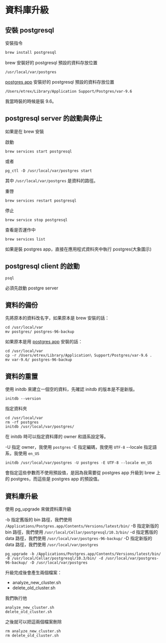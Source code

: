 # 資料庫升級

## 安裝 postgresql

安裝指令

```bash
brew install postgresql
```

brew 安裝好的 postgresql 預設的資料存放位置

```
/usr/local/var/postgres
```

[postgres app](https://postgresapp.com/) 安裝好的 postgresql 預設的資料存放位置

```
/Users/etrex/Library/Application Support/Postgres/var-9.6
```

我當時裝的時候是裝 9.6。

## postgresql server 的啟動與停止

如果是在 brew 安裝

啟動
```
brew services start postgresql
```

或者
```
pg_ctl -D /usr/local/var/postgres start
```
其中 `/usr/local/var/postgres` 是資料的路徑。


重啓
```
brew services restart postgresql
```

停止
```
brew service stop postgresql
```

查看是否運作中
```
brew services list
```

如果是裝 postgres app，直接在應用程式資料夾中執行 postgres(大象圖示)

## postgresql client 的啟動

```
psql
```

必須先啟動 postgre server

## 資料的備份

先將原本的資料改名字，如果原本是 brew 安裝的話：

```
cd /usr/local/var
mv postgres/ postgres-96-backup
```

如果原本是用 [postgres app](https://postgresapp.com/) 安裝的話：

```
cd /usr/local/var
cp -r /Users/etrex/Library/Application\ Support/Postgres/var-9.6 .
mv var-9.6/ postgres-96-backup
```

## 資料的重置

使用 initdb 來建立一個空的資料，先確認 initdb 的版本是不是新版。

```
initdb --version
```

指定資料夾

```
cd /usr/local/var
rm -rf postgres
initdb /usr/local/var/postgres/
```

在 initdb 時可以指定資料庫的 owner 和語系設定等。

-U 指定 owner，我使用 `postgres`
-E 指定編碼，我使用 `UTF-8`
--locale 指定語系，我使用 `en_US`

```
initdb /usr/local/var/postgres -U postgres -E UTF-8 --locale en_US
```

會指定這些參數而不使用預設值，是因為我需要從 postgres app 升級到 brew 上的 postgres，而這些是 postgres app 的預設值。

## 資料庫升級

使用 pg_upgrade 來做資料庫升級

-b 指定舊版的 bin 路徑，我們使用 `/Applications/Postgres.app/Contents/Versions/latest/bin/`
-B 指定新版的 bin 路徑，我們使用 `/usr/local/Cellar/postgresql/10.3/bin/`
-d 指定舊版的 data 路徑，我們使用 `/usr/local/var/postgres-96-backup/`
-D 指定新版的 data 路徑，我們使用 `/usr/local/var/postgres`

```
pg_upgrade -b /Applications/Postgres.app/Contents/Versions/latest/bin/ -B /usr/local/Cellar/postgresql/10.3/bin/ -d /usr/local/var/postgres-96-backup/ -D /usr/local/var/postgres
```

升級完成後會產生兩個檔案：
- analyze_new_cluster.sh
- delete_old_cluster.sh

我們執行他

```
analyze_new_cluster.sh
delete_old_cluster.sh
```

之後就可以把這兩個檔案刪除
```
rm analyze_new_cluster.sh
rm delete_old_cluster.sh
```
